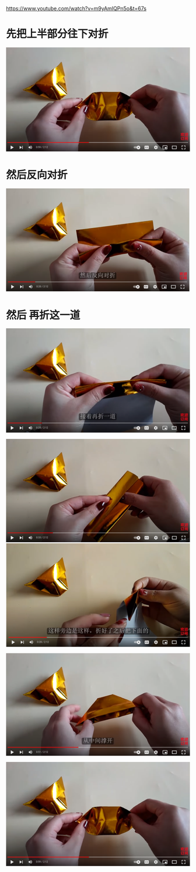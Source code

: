 

https://www.youtube.com/watch?v=m9yAmIQPn5o&t=67s

# 先把上半部分往下对折
![](https://github.com/harryji168/Pictures/blob/e8c31b92a4f441b50a0baa83f6ea831bf0f715a6/Screenshot%20from%202021-12-13%2015-35-40.png)



# 然后反向对折
![](https://github.com/harryji168/Pictures/blob/e8c31b92a4f441b50a0baa83f6ea831bf0f715a6/Screenshot%20from%202021-12-13%2015-32-35.png)


# 然后 再折这一道
![](https://github.com/harryji168/Pictures/blob/e8c31b92a4f441b50a0baa83f6ea831bf0f715a6/Screenshot%20from%202021-12-13%2015-33-34.png)



![](https://github.com/harryji168/Pictures/blob/e8c31b92a4f441b50a0baa83f6ea831bf0f715a6/Screenshot%20from%202021-12-13%2015-34-39.png)
![](https://github.com/harryji168/Pictures/blob/e8c31b92a4f441b50a0baa83f6ea831bf0f715a6/Screenshot%20from%202021-12-13%2015-33-47.png)

![](https://github.com/harryji168/Pictures/blob/e8c31b92a4f441b50a0baa83f6ea831bf0f715a6/Screenshot%20from%202021-12-13%2015-35-24.png)

![](https://github.com/harryji168/Pictures/blob/e8c31b92a4f441b50a0baa83f6ea831bf0f715a6/Screenshot%20from%202021-12-13%2015-35-40.png)